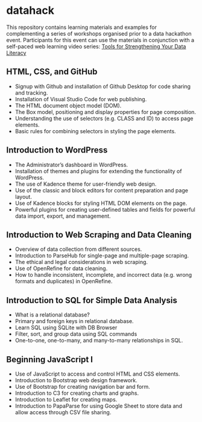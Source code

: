 # datahack
This repository contains learning materials and examples for complementing a series of workshops organised prior to a data hackathon event. Participants for this event can use the materials in conjunction with a self-paced web learning video series: 
[Tools for Strengthening Your Data Literacy](https://hkdesign.org/courses-page/tools-for-strengthening-your-data-literacy)

## HTML, CSS, and GitHub
- Signup with Github and installation of Github Desktop for code sharing and tracking.
- Installation of Visual Studio Code for web publishing.
- The HTML document object model (DOM).
- The Box model, positioning and display properties for page composition.
- Understanding the use of selectors (e.g. CLASS and ID) to access page elements.
- Basic rules for combining selectors in styling the page elements.
## Introduction to WordPress
- The Administrator’s dashboard in WordPress.
- Installation of themes and plugins for extending the functionality of WordPress.
- The use of Kadence theme for user-friendly web design.
- Use of the classic and block editors for content preparation and page layout.
- Use of Kadence blocks for styling HTML DOM elements on the page.
- Powerful plugins for creating user-defined tables and fields for powerful data import, export, and management.
## Introduction to Web Scraping and Data Cleaning
- Overview of data collection from different sources.
- Introduction to ParseHub for single-page and multiple-page scraping.
- The ethical and legal considerations in web scraping.
- Use of OpenRefine for data cleaning.
- How to handle inconsistent, incomplete, and incorrect data (e.g. wrong formats and duplicates) in OpenRefine.
## Introduction to SQL for Simple Data Analysis
- What is a relational database?
- Primary and foreign keys in relational database.
- Learn SQL using SQLite with DB Browser
- Filter, sort, and group data using SQL commands
- One-to-one, one-to-many, and many-to-many relationships in SQL.
## Beginning JavaScript I
- Use of JavaScript to access and control HTML and CSS elements.
- Introduction to Bootstrap web design framework.
- Use of Bootstrap for creating navigation bar and form.
- Introduction to C3 for creating charts and graphs.
- Introduction to Leaflet for creating maps.
- Introduction to PapaParse for using Google Sheet to store data and allow access through CSV file sharing.
